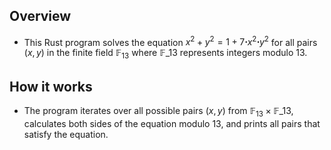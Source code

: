 ## Overview
- This Rust program solves the equation $x^2+y^2=1+7\boldsymbol{\cdot}x^2\boldsymbol{\cdot}y^2$ for all pairs $(x,y)$ in the finite field $\mathbb{F}_{13}$ where $\mathbb{F}\_{13}$ represents integers modulo 13.
## How it works
- The program iterates over all possible pairs $(x,y)$ from 
$\mathbb{F}_{13}\times\mathbb{F}\_{13}$, calculates both sides of the equation modulo 13, and prints all pairs that satisfy the equation.
